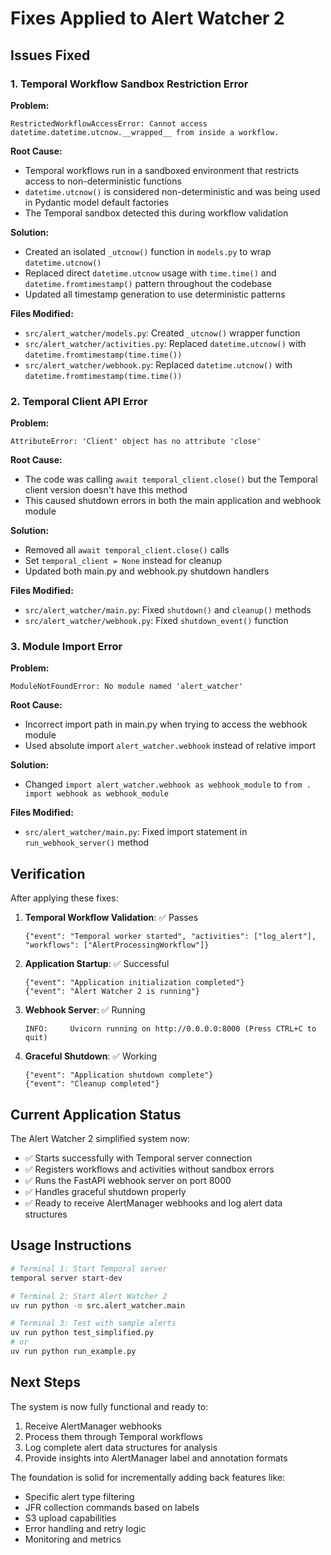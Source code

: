 # Fixes Applied to Alert Watcher 2

## Issues Fixed

### 1. Temporal Workflow Sandbox Restriction Error

**Problem:**
```
RestrictedWorkflowAccessError: Cannot access datetime.datetime.utcnow.__wrapped__ from inside a workflow.
```

**Root Cause:**
- Temporal workflows run in a sandboxed environment that restricts access to non-deterministic functions
- `datetime.utcnow()` is considered non-deterministic and was being used in Pydantic model default factories
- The Temporal sandbox detected this during workflow validation

**Solution:**
- Created an isolated `_utcnow()` function in `models.py` to wrap `datetime.utcnow()`
- Replaced direct `datetime.utcnow` usage with `time.time()` and `datetime.fromtimestamp()` pattern throughout the codebase
- Updated all timestamp generation to use deterministic patterns

**Files Modified:**
- `src/alert_watcher/models.py`: Created `_utcnow()` wrapper function
- `src/alert_watcher/activities.py`: Replaced `datetime.utcnow()` with `datetime.fromtimestamp(time.time())`
- `src/alert_watcher/webhook.py`: Replaced `datetime.utcnow()` with `datetime.fromtimestamp(time.time())`

### 2. Temporal Client API Error

**Problem:**
```
AttributeError: 'Client' object has no attribute 'close'
```

**Root Cause:**
- The code was calling `await temporal_client.close()` but the Temporal client version doesn't have this method
- This caused shutdown errors in both the main application and webhook module

**Solution:**
- Removed all `await temporal_client.close()` calls
- Set `temporal_client = None` instead for cleanup
- Updated both main.py and webhook.py shutdown handlers

**Files Modified:**
- `src/alert_watcher/main.py`: Fixed `shutdown()` and `cleanup()` methods
- `src/alert_watcher/webhook.py`: Fixed `shutdown_event()` function

### 3. Module Import Error

**Problem:**
```
ModuleNotFoundError: No module named 'alert_watcher'
```

**Root Cause:**
- Incorrect import path in main.py when trying to access the webhook module
- Used absolute import `alert_watcher.webhook` instead of relative import

**Solution:**
- Changed `import alert_watcher.webhook as webhook_module` to `from . import webhook as webhook_module`

**Files Modified:**
- `src/alert_watcher/main.py`: Fixed import statement in `run_webhook_server()` method

## Verification

After applying these fixes:

1. **Temporal Workflow Validation**: ✅ Passes
   ```
   {"event": "Temporal worker started", "activities": ["log_alert"], "workflows": ["AlertProcessingWorkflow"]}
   ```

2. **Application Startup**: ✅ Successful
   ```
   {"event": "Application initialization completed"}
   {"event": "Alert Watcher 2 is running"}
   ```

3. **Webhook Server**: ✅ Running
   ```
   INFO:     Uvicorn running on http://0.0.0.0:8000 (Press CTRL+C to quit)
   ```

4. **Graceful Shutdown**: ✅ Working
   ```
   {"event": "Application shutdown complete"}
   {"event": "Cleanup completed"}
   ```

## Current Application Status

The Alert Watcher 2 simplified system now:
- ✅ Starts successfully with Temporal server connection
- ✅ Registers workflows and activities without sandbox errors
- ✅ Runs the FastAPI webhook server on port 8000
- ✅ Handles graceful shutdown properly
- ✅ Ready to receive AlertManager webhooks and log alert data structures

## Usage Instructions

```bash
# Terminal 1: Start Temporal server
temporal server start-dev

# Terminal 2: Start Alert Watcher 2
uv run python -m src.alert_watcher.main

# Terminal 3: Test with sample alerts
uv run python test_simplified.py
# or
uv run python run_example.py
```

## Next Steps

The system is now fully functional and ready to:
1. Receive AlertManager webhooks
2. Process them through Temporal workflows
3. Log complete alert data structures for analysis
4. Provide insights into AlertManager label and annotation formats

The foundation is solid for incrementally adding back features like:
- Specific alert type filtering
- JFR collection commands based on labels
- S3 upload capabilities
- Error handling and retry logic
- Monitoring and metrics
